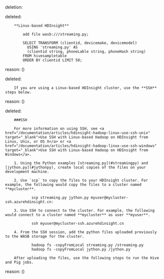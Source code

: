 deletion:

deleted:

		**Linux-based HDInsight**
		
			add file wasb:///streaming.py;
		
			SELECT TRANSFORM (clientid, devicemake, devicemodel)
			  USING 'streaming.py' AS
			  (clientid string, phoneLable string, phoneHash string)
			FROM hivesampletable
			ORDER BY clientid LIMIT 50;

reason: ()

deleted:

		If you are using a Linux-based HDInsight cluster, use the **SSH** steps below.

reason: ()

deleted:

		###SSH
		
		For more information on using SSH, see <a href="/documentation/articles/hdinsight-hadoop-linux-use-ssh-unix" target="_blank">Use SSH with Linux-based Hadoop on HDInsight from Linux, Unix, or OS X</a> or <a href="/documentation/articles/hdinsight-hadoop-linux-use-ssh-windows" target="_blank">Use SSH with Linux-based Hadoop on HDInsight from Windows</a>.
		
		1. Using the Python examples [streaming.py](#streamingpy) and [jython.py](#jythonpy), create local copies of the files on your development machine.
		
		2. Use `scp` to copy the files to your HDInsight cluster. For example, the following would copy the files to a cluster named **mycluster**.
		
				scp streaming.py jython.py myuser@mycluster-ssh.azurehdinsight.cn:
		
		3. Use SSH to connect to the cluster. For example, the following would connect to a cluster named **mycluster** as user **myuser**.
		
				ssh myuser@mycluster-ssh.azurehdinsight.cn
		
		4. From the SSH session, add the python files uploaded previously to the WASB storage for the cluster.
		
				hadoop fs -copyFromLocal streaming.py /streaming.py
				hadoop fs -copyFromLocal jython.py /jython.py
		
		After uploading the files, use the following steps to run the Hive and Pig jobs.

reason: ()

